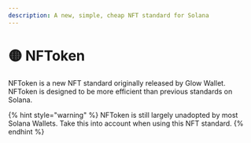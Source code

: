 ```yaml
---
description: A new, simple, cheap NFT standard for Solana
---
```


# 🟡 NFToken

NFToken is a new NFT standard originally released by Glow Wallet. NFToken is designed to be more efficient than previous standards on Solana.&#x20;

{% hint style="warning" %}
NFToken is still largely unadopted by most Solana Wallets. Take this into account when using this NFT standard.
{% endhint %}
